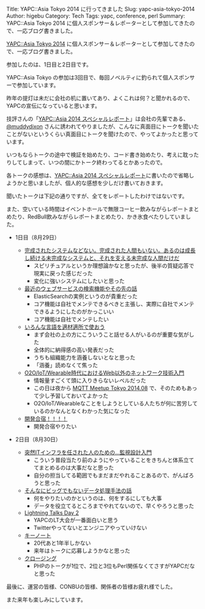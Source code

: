 Title: YAPC::Asia Tokyo 2014 に行ってきました
Slug: yapc-asia-tokyo-2014
Author: higebu
Category: Tech
Tags: yapc, conference, perl
Summary: YAPC::Asia Tokyo 2014 に個人スポンサー＆レポーターとして参加してきたので、一応ブログ書きました。

[YAPC::Asia Tokyo 2014][14] に個人スポンサー＆レポーターとして参加してきたので、一応ブログ書きました。

参加したのは、1日目と2日目です。

YAPC::Asia Tokyo の参加は3回目で、毎回ノベルティに釣られて個人スポンサーで参加しています。

昨年の提灯は未だに会社の机に置いてあり、よくこれは何？と聞かれるので、YAPCの宣伝になっていると思います。

技評さんの「[YAPC::Asia 2014 スペシャルレポート][1]」は会社の先輩である、[@muddydixon][1] さんに誘われてやりましたが、こんなに真面目にトークを聞いたことがないというくらい真面目にトークを聞けたので、やってよかったと思っています。

いつもならトークの途中で検証を始めたり、コード書き始めたり、考えに耽ったりしてしまって、いつの間にかトーク終わってるとかあったので。

各トークの感想は、[YAPC::Asia 2014 スペシャルレポート][1]に書いたので省略しようかと思いましたが、個人的な感想を少しだけ書いておきます。

聞いたトークは下記の通りですが、全てをレポートしたわけではないです。

また、空いている時間はイベントホールで無限コーヒー飲みながらレポートまとめたり、RedBull飲みながらレポートまとめたり、かき氷食べたりしていました。

* 1日目（8月29日）

    * [完成されたシステムなどない。完成された人間もいない。あるのは成長し続ける未完成なシステムと、それを支える未完成な人間だけだ][3]
        * スピリチュアルというか理想論かなと思ったが、後半の質疑応答で現実に戻った感じだった
        * 変化に強いシステムにしたいと思った
    * [最近のウェブサービスの検索機能やその先の話][4]
        * ElasticSearchの実例というのが貴重だった
        * コア機能は自社でメンテできるべきと主張し、実際に自社でメンテできるようにしたのがかっこいい
        * コア機能は自社でメンテしたい
    * [いろんな言語を適材適所で使おう][5]
        * まず会社の上の方にこういうこと話せる人がいるのが重要な気がした
        * 全体的に納得感の高い発表だった
        * うちも組織能力を涵養しないとなと思った
        * 「涵養」読めなくて焦った
    * [O2O/IoT/Wearable時代におけるWeb以外のネットワーク技術入門][6]
        * 情報量すごくて頭に入りきらないレベルだった
        * この日は夜から [MQTT Meetup Tokyo 2014.08][7] で、そのためもあって少し予習しておいてよかった
        * O2O/IoT/Wearableなことをしようとしている人たちが何に苦労しているのかなんとなくわかった気になった
    * [開発合宿！！！！][8]
        * 開発合宿やりたい

* 2日目（8月30日）
    * [突然ITインフラを任された人のための…監視設計入門][9]
        * こういう普段当たり前のようにやっていることをきちんと体系立ててまとめるのは大事だなと思った
        * 自分の担当してる範囲でもまだまだやれることあるので、がんばろうと思った
    * [そんなにビッグでもないデータ処理手法の話][10]
        * 何をやりたいのかというのは、何をするにしても大事
        * データを役立てるところまでやれてないので、早くやろうと思った
    * [Lightning Talks Day 2][11]
        * YAPCのLT大会が一番面白いと思う
        * Twitterやってないとエンジニアやっていけない
    * [キーノート][12]
        * 20代あと1年半しかない
        * 来年はトークに応募しようかなと思った
    * [クロージング][13]
        * PHPのトークが1位で、2位と3位もPerl関係なくてさすがYAPCだなと思った

最後に、運営の皆様、CONBUの皆様、関係者の皆様お疲れ様でした。

また来年も楽しみにしています。

 [1]: https://twitter.com/muddydixon
 [2]: http://gihyo.jp/news/report/01/yapcasia2014
 [3]: http://yapcasia.org/2014/talk/show/4c7651e8-ed53-11e3-9faf-6ba36aeab6a4
 [4]: http://yapcasia.org/2014/talk/show/2718b8f2-0331-11e4-9357-07b16aeab6a4
 [5]: http://yapcasia.org/2014/talk/show/ce831248-ebb4-11e3-bd6d-c7a06aeab6a4
 [6]: http://yapcasia.org/2014/talk/show/75894e02-025f-11e4-9357-07b16aeab6a4
 [7]: http://connpass.com/event/7061/
 [8]: http://yapcasia.org/2014/talk/show/4d0289d0-034a-11e4-9357-07b16aeab6a4
 [9]: http://yapcasia.org/2014/talk/show/d1eb4942-fdb5-11e3-b7e8-e4a96aeab6a4
 [10]: http://yapcasia.org/2014/talk/show/d5049940-ebb2-11e3-bd6d-c7a06aeab6a4
 [11]: http://yapcasia.org/2014/talk/show/84b4d20a-0c8e-11e4-bd05-9c796aeab6a4
 [12]: http://yapcasia.org/2014/talk/show/4c1b9652-0c86-11e4-aec0-ad686aeab6a4
 [13]: http://yapcasia.org/2014/talk/show/28f95212-0c87-11e4-aec0-ad686aeab6a4
 [14]: http://yapcasia.org/2014/
